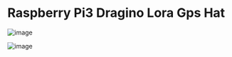 # Raspberry Pi3 Dragino Lora Gps Hat 

![image](https://user-images.githubusercontent.com/24932503/149503437-8610e8af-3ec7-4310-a3a0-e5392af5eacd.png)

![image](https://user-images.githubusercontent.com/24932503/149527499-c2b30143-63c3-44ef-b4d3-e54bf900d3ab.png)
